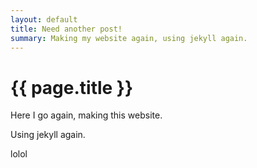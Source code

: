 ```yaml
---
layout: default
title: Need another post! 
summary: Making my website again, using jekyll again.
---
```


# {{ page.title }}

Here I go again, making this website. 

Using jekyll again.

lolol
